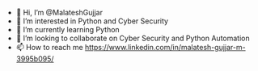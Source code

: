 - 👋 Hi, I’m @MalateshGujjar
- 👀 I’m interested in Python and Cyber Security
- 🌱 I’m currently learning Python
- 💞️ I’m looking to collaborate on Cyber Security and Python Automation
- 📫 How to reach me https://www.linkedin.com/in/malatesh-gujjar-m-3995b095/
<!---
MalateshGujjar/MalateshGujjar is a ✨ special ✨ repository because its `README.md` (this file) appears on your GitHub profile.
You can click the Preview link to take a look at your changes.
--->
